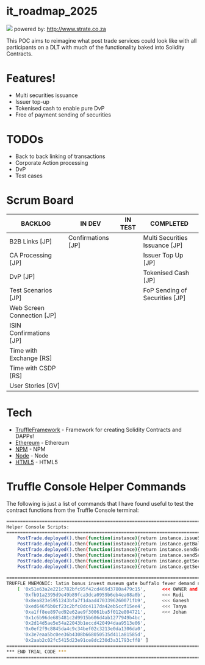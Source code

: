 # it_roadmap_2025

![](https://www.strate.co.za/sites/default/files/state-logo-dark.svg)
powered by: http://www.strate.co.za

This POC aims to reimagine what post trade services could look like with all participants on a DLT with much of the functionality baked into Solidity Contracts.

# Features!

* Multi securities issuance
* Issuer top-up
* Tokenised cash to enable pure DvP
* Free of payment sending of securities

# TODOs

* Back to back linking of transactions
* Corporate Action processing
* DvP
* Test cases

# Scrum Board

|BACKLOG|IN DEV|IN TEST|COMPLETED|
|---|---|---|---|
|B2B Links [JP]|Confirmations [JP]||Multi Securities Issuance [JP]|
|CA Processing [JP]|||Issuer Top Up [JP]|
|DvP [JP]|||Tokenised Cash [JP]|
|Test Scenarios [JP]|||FoP Sending of Securities [JP]|
|Web Screen Connection [JP]||||
|ISIN Confirmations [JP]||||
|Time with Exchange [RS]||||
|Time with CSDP [RS]||||
|User Stories [GV]||||

# Tech

* [TruffleFramework] - Framework for creating Solidity Contracts and DAPPs!
* [Ethereum] - Ethereum
* [NPM] - NPM
* [Node] - Node
* [HTML5] - HTML5

# Truffle Console Helper Commands

The following is just a list of commands that I have found useful to test the contract functions from the Truffle Console terminal:

```sh
==========================================================================
Helper Console Scripts:
==========================================================================
    PostTrade.deployed().then(function(instance){return instance.issueSecurity("ZAE001",1000,"Anglo American PLC","ANG")});
    PostTrade.deployed().then(function(instance){return instance.getBalanceOfSecAndAccount("ZAE001","0x51e63a2E221C782Bfc95f42Cd469D3780a479C15")});
    PostTrade.deployed().then(function(instance){return instance.sendSecurity("ZAE001",600,"0x2AaB2c02Fc5415D23e91CE8Dc230D3A31793CFF8")});
    PostTrade.deployed().then(function(instance){return instance.sendSecurity("ZAE001",500,"0x8ea823e5951243bfa7f1daad4703396260071fb9", {from: "0x2AaB2c02Fc5415D23e91CE8Dc230D3A31793CFF8"})});
    PostTrade.deployed().then(function(instance){return instance.getSecurityDetails("ZAE001")});
    PostTrade.deployed().then(function(instance){return instance.getSecuritiesListById(0)});
    
==========================================================================
TRUFFLE MNEMONIC: latin bonus invest museum gate buffalo fever demand neglect entire session rail
    [ '0x51e63a2e221c782bfc95f42cd469d3780a479c15',      <<< OWNER and default recipient of initial issue
      '0xfb91a2395d9e49b89fca3dca0959b6eb4ea08a0b',      <<< Rudi
      '0x8ea823e5951243bfa7f1daad4703396260071fb9',      <<< Ganesh
      '0xed646f6b0cf23c2bfc0dc4117da42eb5ccf15ee4',      <<< Tanya
      '0xa1ff8ee897ed92e62ae9f30061ba5f012e804721',      <<< Johan
      '0x1c6b96de685481c2d9915b606d4ab1277949b4bc',
      '0x2d14d5ae5e54a22043b1eccd420494daa9513e06',
      '0x0ef2f9c8845da4c9c34bef02c3213e0da1306da0',
      '0x3e7eaa5bc0ee36b4308b668050535d411a81585d',
      '0x2aab2c02fc5415d23e91ce8dc230d3a31793cff8' ]
==========================================================================
*** END TRIAL CODE ***
==========================================================================
```


[TruffleFramework]: <http://truffleframework.com/>
[Ethereum]: <https://ethereum.org/>
[NPM]: <https://www.npmjs.com/>
[Node]: <https://nodejs.org/en/>
[HTML5]: <https://en.wikipedia.org/wiki/HTML5>
